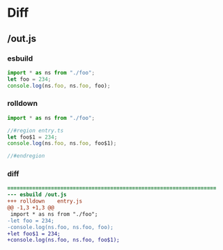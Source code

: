 # Diff
## /out.js
### esbuild
```js
import * as ns from "./foo";
let foo = 234;
console.log(ns.foo, ns.foo, foo);
```
### rolldown
```js
import * as ns from "./foo";

//#region entry.ts
let foo$1 = 234;
console.log(ns.foo, ns.foo, foo$1);

//#endregion
```
### diff
```diff
===================================================================
--- esbuild	/out.js
+++ rolldown	entry.js
@@ -1,3 +1,3 @@
 import * as ns from "./foo";
-let foo = 234;
-console.log(ns.foo, ns.foo, foo);
+let foo$1 = 234;
+console.log(ns.foo, ns.foo, foo$1);

```